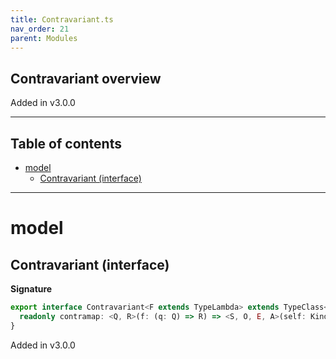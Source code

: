 ```yaml
---
title: Contravariant.ts
nav_order: 21
parent: Modules
---
```


## Contravariant overview

Added in v3.0.0

---

<h2 class="text-delta">Table of contents</h2>

- [model](#model)
  - [Contravariant (interface)](#contravariant-interface)

---

# model

## Contravariant (interface)

**Signature**

```ts
export interface Contravariant<F extends TypeLambda> extends TypeClass<F> {
  readonly contramap: <Q, R>(f: (q: Q) => R) => <S, O, E, A>(self: Kind<F, S, R, O, E, A>) => Kind<F, S, Q, O, E, A>
}
```

Added in v3.0.0
